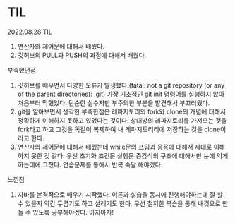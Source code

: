 # TIL

2022.08.28 TIL
1) 연산자와 제어문에 대해서 배웠다.
2) 깃허브의 PULL과 PUSH의 과정에 대해서 배웠다.

부족했던점

1. 깃허브를 배우면서 다양한 오류가 발생했다.(fatal: not a git repository (or any of the parent directories): .git) 가장 기초적인 git init 명령어를 실행하지 않아 처음부터 막혔었다.
단순한 실수지만 부주의한 부분을 발견해서 부끄러웠다.
2. git을 알아보면서 생각한 부족한점은 레파지토리의 fork와 clone의 개념에 대해서 정확하게 이해하지 못하고 있었다는 것이다. 
상대방의 레파지토리를 가져오는 것을 fork라고 하고 그것을 똑같이 복제하여 내 레파지토리리에 저장하는 것을 clone이라고 한다.
3. 연산자와 제어문에 대해서 배웠는데 while문의 쓰임과 응용에 대해서 제대로 이해하지 못한 것 같다. 우선 초기화 조건문 실행문 증감식의 구조에 대해서만
눈에 익게 하는데에 그쳤다. 연습문제를 통해서 반복 숙달 해야겠다.


느낀점
1. 자바를 본격적으로 배우기 시작했다. 이론과 실습을 동시에 진행해야하는데 잘 할 수 있을지 
약간 두렵기도 하고 설레기도 한다. 우선 철저한 복습을 통해 내것으로 만들 수 있도록 공부해야겠다. 아자아자!